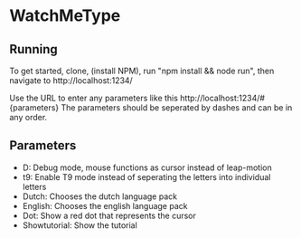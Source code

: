 # WatchMeType

## Running

To get started, clone, (install NPM), run "npm install && node run", then navigate to http://localhost:1234/

Use the URL to enter any parameters like this http://localhost:1234/#{parameters}
The parameters should be seperated by dashes and can be in any order.

## Parameters

* D: Debug mode, mouse functions as cursor instead of leap-motion
* t9: Enable T9 mode instead of seperating the letters into individual letters
* Dutch: Chooses the dutch language pack
* English: Chooses the english language pack
* Dot: Show a red dot that represents the cursor
* Showtutorial: Show the tutorial